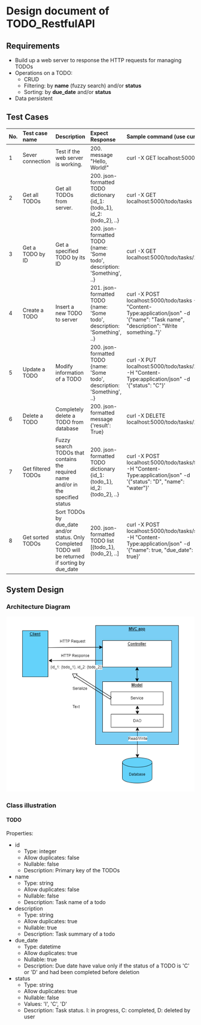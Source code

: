 # Design document of TODO_RestfulAPI
## Requirements
- Build up a web server to response the HTTP requests for managing TODOs
- Operations on a TODO:
    - CRUD
    - Filtering: by **name** (fuzzy search) and/or **status**
    - Sorting: by **due_date** and/or **status**
- Data persistent

## Test Cases
| No. | Test case name     | Description                                                                                       | Expect Response                                                            | Sample command (use curl)                                                                                                                |
|:----|:-------------------|:--------------------------------------------------------------------------------------------------|:---------------------------------------------------------------------------|:-----------------------------------------------------------------------------------------------------------------------------------------|
| 1   | Sever connection   | Test if the web server is working.                                                                | 200. message "Hello, World!"                                               | curl -X GET localhost:5000                                                                                                               |
| 2   | Get all TODOs      | Get all TODOs from server.                                                                        | 200. json-formatted TODO dictionary {id_1: {todo_1}, id_2: {todo_2}, ..}   | curl -X GET localhost:5000/todo/tasks                                                                                                    |
| 3   | Get a TODO by ID   | Get a specified TODO by its ID                                                                    | 200. json-formatted TODO {name: 'Some todo', description: 'Something', ..} | curl -X GET localhost:5000/todo/tasks/1                                                                                                  |
| 4   | Create a TODO      | Insert a new TODO to server                                                                       | 201. json-formatted TODO {name: 'Some todo', description: 'Something', ..} | curl -X POST localhost:5000/todo/tasks -H "Content-Type:application/json" -d '{"name": "Task name", "description": "Write something.."}' |
| 5   | Update a TODO      | Modify information of a TODO                                                                      | 200. json-formatted TODO {name: 'Some todo', description: 'Something', ..} | curl -X PUT localhost:5000/todo/tasks/13 -H "Content-Type:application/json" -d '{"status": "C"}'                                         |
| 6   | Delete a TODO      | Completely delete a TODO from database                                                            | 200. json-formatted message {'result': True}                               | curl -X DELETE localhost:5000/todo/tasks/14                                                                                              |
| 7   | Get filtered TODOs | Fuzzy search TODOs that contains the required name and/or in the specified status                 | 200. json-formatted TODO dictionary {id_1: {todo_1}, id_2: {todo_2}, ..}   | curl -X POST localhost:5000/todo/tasks/filter -H "Content-Type:application/json" -d '{"status": "D", "name": "water"}'                   |
| 8   | Get sorted TODOs   | Sort TODOs by due_date and/or status. Only Completed TODO will be returned if sorting by due_date | 200. json-formatted TODO list [{todo_1}, {todo_2}, ..]                     | curl -X POST localhost:5000/todo/tasks/sort -H "Content-Type:application/json" -d '{"name": true, "due_date": true}'                     |

## System Design

### Architecture Diagram
![image](resourses/Architecture_Diagram.png)
### Class illustration
#### TODO
Properties:
- id 
  - Type: integer
  - Allow duplicates: false
  - Nullable: false
  - Description: Primary key of the TODOs
- name
  - Type: string
  - Allow duplicates: false
  - Nullable: false
  - Description: Task name of a todo
- description
  - Type: string
  - Allow duplicates: true
  - Nullable: true
  - Description: Task summary of a todo
- due_date
  - Type: datetime
  - Allow duplicates: true
  - Nullable: true
  - Description: Due date have value only if the status of a TODO is 'C' or 'D' and had been completed before deletion
- status
  - Type: string
  - Allow duplicates: true
  - Nullable: false
  - Values: 'I', 'C', 'D'
  - Description: Task status. I: in progress, C: completed, D: deleted by user